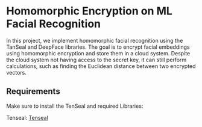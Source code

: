 # Homomorphic Encryption on ML Facial Recognition

In this project, we implement homomorphic facial recognition using the TanSeal and DeepFace libraries. The goal is to encrypt facial embeddings using homomorphic encryption and store them in a cloud system. Despite the cloud system not having access to the secret key, it can still perform calculations, such as finding the Euclidean distance between two encrypted vectors.

## Requirements

Make sure to install the TenSeal and required Libraries:

Tenseal: [Tenseal](https://github.com/OpenMined/TenSEAL)

